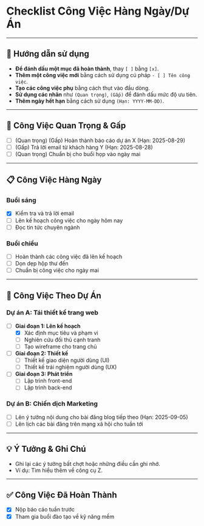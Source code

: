 # Checklist Công Việc Hàng Ngày/Dự Án

---

## 📖 Hướng dẫn sử dụng

- **Để đánh dấu một mục đã hoàn thành**, thay `[ ]` bằng `[x]`.
- **Thêm một công việc mới** bằng cách sử dụng cú pháp `- [ ] Tên công việc`.
- **Tạo các công việc phụ** bằng cách thụt vào đầu dòng.
- **Sử dụng các nhãn** như `(Quan trọng)`, `(Gấp)` để đánh dấu mức độ ưu tiên.
- **Thêm ngày hết hạn** bằng cách sử dụng `(Hạn: YYYY-MM-DD)`.

---

## 🚀 Công Việc Quan Trọng & Gấp

* [ ] (Quan trọng) (Gấp) Hoàn thành báo cáo dự án X (Hạn: 2025-08-29)
* [ ] (Gấp) Trả lời email từ khách hàng Y (Hạn: 2025-08-28)
* [ ] (Quan trọng) Chuẩn bị cho buổi họp vào ngày mai

---

## 📋 Công Việc Hàng Ngày

### Buổi sáng

* [x] Kiểm tra và trả lời email
* [ ] Lên kế hoạch công việc cho ngày hôm nay
* [ ] Đọc tin tức chuyên ngành

### Buổi chiều

* [ ] Hoàn thành các công việc đã lên kế hoạch
* [ ] Dọn dẹp hộp thư đến
* [ ] Chuẩn bị công việc cho ngày mai

---

## 🎯 Công Việc Theo Dự Án

### Dự án A: Tái thiết kế trang web

* [ ] **Giai đoạn 1: Lên kế hoạch**
  * [x] Xác định mục tiêu và phạm vi
  * [ ] Nghiên cứu đối thủ cạnh tranh
  * [ ] Tạo wireframe cho trang chủ
* [ ] **Giai đoạn 2: Thiết kế**
  * [ ] Thiết kế giao diện người dùng (UI)
  * [ ] Thiết kế trải nghiệm người dùng (UX)
* [ ] **Giai đoạn 3: Phát triển**
  * [ ] Lập trình front-end
  * [ ] Lập trình back-end

### Dự án B: Chiến dịch Marketing

* [ ] Lên ý tưởng nội dung cho bài đăng blog tiếp theo (Hạn: 2025-09-05)
* [ ] Lên lịch các bài đăng trên mạng xã hội cho tuần tới

---

## 💡 Ý Tưởng & Ghi Chú

- Ghi lại các ý tưởng bất chợt hoặc những điều cần ghi nhớ.
- Ví dụ: Tìm hiểu thêm về công cụ Z.

---

## ✅ Công Việc Đã Hoàn Thành

* [x] Nộp báo cáo tuần trước
* [x] Tham gia buổi đào tạo về kỹ năng mềm
